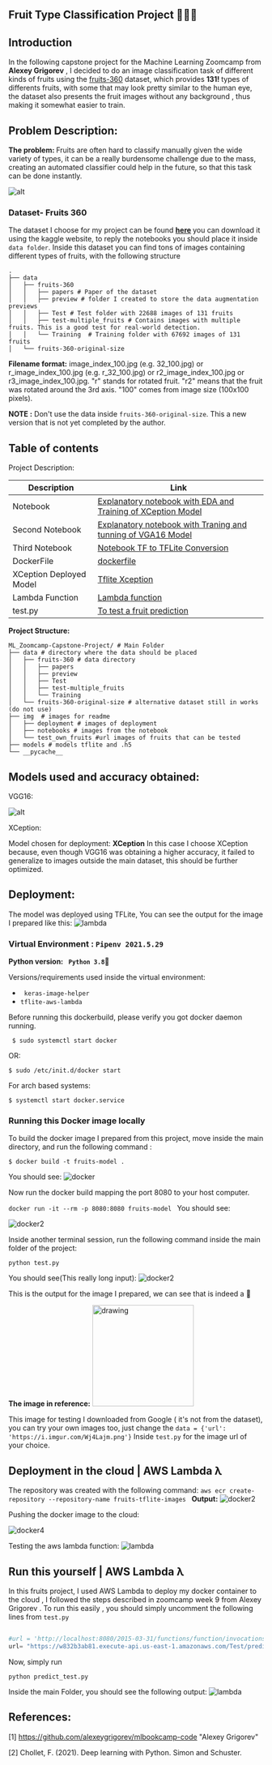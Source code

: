 
## Fruit Type Classification Project 🍉🍌🥭
## Introduction

In the following capstone project for the Machine Learning Zoomcamp from **Alexey Grigorev** , I decided to do an image classification task of different kinds of fruits using the [fruits-360](https://www.kaggle.com/moltean/fruits) dataset, which provides <b> 131! </b> types of differents fruits, with some that may look pretty similar to the human eye, the dataset also presents the fruit images without any background , thus making it somewhat easier to train.





## Problem Description:


<b> The problem: </b> Fruits are often hard to classify manually given the wide variety of types, it can be a really burdensome challenge due to the mass, creating an automated classifier could help in the future, so that this task can be done instantly.

![alt](https://github.com/aenoboa1/ML_Zoomcamp-Capstone-Project/blob/master/img/notebooks/fruits.png)



### Dataset- Fruits 360

The dataset I choose for my project can be found <b>[here](https://www.kaggle.com/moltean/fruits) </b> you can download it using the kaggle website, to reply the notebooks you should place it inside `data folder`. Inside this dataset you can find tons of images containing different types of fruits, with the following structure

```
.
├── data
│   ├── fruits-360
│   │   ├── papers # Paper of the dataset
│   │   ├── preview # folder I created to store the data augmentation previews
│   │   ├── Test # Test folder with 22688 images of 131 fruits 
│   │   ├── test-multiple_fruits # Contains images with multiple fruits. This is a good test for real-world detection.
│   │   └── Training  # Training folder with 67692 images of 131 fruits
│   └── fruits-360-original-size
```
**Filename format:** image_index_100.jpg (e.g. 32_100.jpg) or r_image_index_100.jpg (e.g. r_32_100.jpg) or r2_image_index_100.jpg or r3_image_index_100.jpg. "r" stands for rotated fruit. "r2" means that the fruit was rotated around the 3rd axis. "100" comes from image size (100x100 pixels).

 <b> NOTE :</b> Don't use the data inside `fruits-360-original-size`. This a new version that is not yet completed by the author.



## Table of contents


Project Description:



| Description | Link  |
|-------------------------------|---|
| Notebook                      | [Explanatory notebook with EDA and Training of XCeption Model](https://github.com/aenoboa1/ML_Zoomcamp-Capstone-Project/blob/master/FruitsProject_XCeption.ipynb)  |
| Second Notebook                |  [Explanatory notebook with Traning and tunning of VGA16 Model](https://github.com/aenoboa1/ML_Zoomcamp-Capstone-Project/blob/master/FruitsProject_VGG.ipynb) |
| Third Notebook                |  [Notebook TF to TFLite Conversion](https://github.com/aenoboa1/ML_Zoomcamp-Capstone-Project/blob/master/tf-to_tfLITE.ipynb) |
|                   DockerFile            |  [dockerfile](https://github.com/aenoboa1/ML_Zoomcamp-Capstone-Project/blob/master/dockerfile) |
|                   XCeption Deployed Model            |  [Tflite Xception](https://github.com/aenoboa1/ML_Zoomcamp-Capstone-Project/blob/master/models/XCeption_V1_Fruits.tflite) |
|              Lambda Function                 |  [Lambda function](https://github.com/aenoboa1/ML_Zoomcamp-Capstone-Project/blob/master/lambda_function.py) |
|              test.py                 |  [To test a fruit prediction](https://github.com/aenoboa1/ML_Zoomcamp-Capstone-Project/blob/master/test.py) |


**Project Structure:**
```
ML_Zoomcamp-Capstone-Project/ # Main Folder
├── data # directory where the data should be placed
│   ├── fruits-360 # data directory
│   │   ├── papers
│   │   ├── preview
│   │   ├── Test
│   │   ├── test-multiple_fruits
│   │   └── Training
│   └── fruits-360-original-size # alternative dataset still in works (do not use)
├── img  # images for readme
│   ├── deployment # images of deployment
│   ├── notebooks # images from the notebook
│   └── test_own_fruits #url images of fruits that can be tested
├── models # models tflite and .h5
└── __pycache__

```

## Models used and accuracy obtained:

VGG16:



![alt](https://i.imgur.com/lsCtfIh.png)



XCeption:






Model chosen for deployment: **XCeption**
In this case I choose XCeption because, even though VGG16 was obtaining a higher accuracy, it failed to generalize to images outside the main dataset, this should be further optimized.

## Deployment:

The model was deployed using TFLite, You can see the output for the image I prepared like this:
![lambda](https://github.com/aenoboa1/ML_Zoomcamp-Capstone-Project/blob/master/img/deployment/lambda_image.png)

### Virtual Environment : `Pipenv 2021.5.29` 

<b>Python version: ` Python 3.8`🐍  </b>


Versions/requirements used inside the virtual environment:

- ` keras-image-helper`
- `tflite-aws-lambda`

Before running this dockerbuild, please verify you got docker daemon running.



```console
 $ sudo systemctl start docker
```
OR:
```console
$ sudo /etc/init.d/docker start
```
For arch based systems:
```console
$ systemctl start docker.service
```


### Running this Docker image locally


To build the docker image I prepared from this project, move inside the main directory, and run the following command :

```console
$ docker build -t fruits-model .
```

You should see:
![docker](https://github.com/aenoboa1/ML_Zoomcamp-Capstone-Project/blob/master/img/deployment/docker.png?raw=true)


Now run the docker build mapping the port 8080 to your host computer.

`docker run -it --rm -p 8080:8080 fruits-model
`
You should see:


![docker2](https://github.com/aenoboa1/ML_Zoomcamp-Capstone-Project/blob/master/img/deployment/docker2.png?raw=true)

Inside another terminal session, run the following command inside the main folder of the project:

`python test.py
`

You should see(This really long input):
![docker2](https://github.com/aenoboa1/ML_Zoomcamp-Capstone-Project/blob/master/img/deployment/docker3.png?raw=true)

This is the output for the image I prepared, we can see that is indeed a :banana: <br>

**The image in reference:**
<img src="https://i.imgur.com/Wj4Lajm.png" alt="drawing" width="200"/>


 This image for testing I downloaded from Google ( it's not from the dataset), you can try your own images too, just change the ` data = {'url': 'https://i.imgur.com/Wj4Lajm.png'} `
 Inside `test.py` for the image url of your choice.


## Deployment in the cloud | AWS Lambda λ

The repository was created with the following command:
`aws ecr create-repository --repository-name fruits-tflite-images
`
**Output:**
![docker2](https://github.com/aenoboa1/ML_Zoomcamp-Capstone-Project/blob/master/img/deployment/lambda.png?raw=true)

Pushing the docker image to the cloud:

![docker4](https://github.com/aenoboa1/ML_Zoomcamp-Capstone-Project/blob/master/img/deployment/docker4.png?raw=true)


Testing the aws lambda function:
![lambda](https://github.com/aenoboa1/ML_Zoomcamp-Capstone-Project/blob/master/img/deployment/lambda3.png?raw=true)


## Run this yourself | AWS Lambda λ

In this fruits project, I used AWS Lambda to deploy my docker container to the cloud , I followed the steps described in zoomcamp week 9 from Alexey Grigorev . To run this easily , you should simply uncomment the following lines from `test.py`

```python

#url = 'http://localhost:8080/2015-03-31/functions/function/invocations'
url= "https://w832b3ab81.execute-api.us-east-1.amazonaws.com/Test/predict"

```



Now, simply run

`python predict_test.py`

Inside the main Folder, you should see the following output:
![lambda](https://github.com/aenoboa1/ML_Zoomcamp-Capstone-Project/blob/master/img/deployment/lambda5.png?raw=true)



## References:

[1] https://github.com/alexeygrigorev/mlbookcamp-code "Alexey Grigorev"

[2] Chollet, F. (2021). Deep learning with Python. Simon and Schuster.